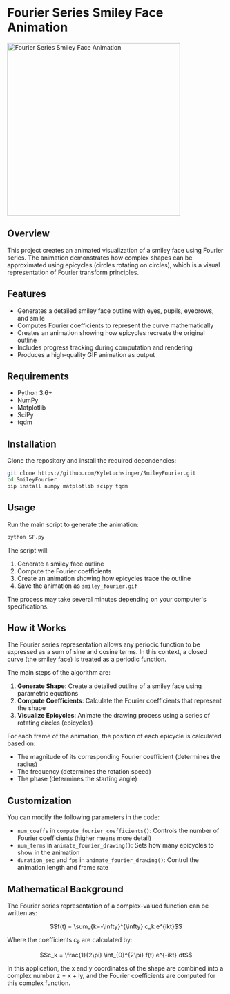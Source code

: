 # Fourier Series Smiley Face Animation

<img src="./src/smiley_fourier.gif" alt="Fourier Series Smiley Face Animation" width="400" />

## Overview

This project creates an animated visualization of a smiley face using Fourier series. The animation demonstrates how complex shapes can be approximated using epicycles (circles rotating on circles), which is a visual representation of Fourier transform principles.

## Features

- Generates a detailed smiley face outline with eyes, pupils, eyebrows, and smile
- Computes Fourier coefficients to represent the curve mathematically
- Creates an animation showing how epicycles recreate the original outline
- Includes progress tracking during computation and rendering
- Produces a high-quality GIF animation as output

## Requirements

- Python 3.6+
- NumPy
- Matplotlib
- SciPy
- tqdm

## Installation

Clone the repository and install the required dependencies:

```bash
git clone https://github.com/KyleLuchsinger/SmileyFourier.git
cd SmileyFourier
pip install numpy matplotlib scipy tqdm
```

## Usage

Run the main script to generate the animation:

```bash
python SF.py
```

The script will:
1. Generate a smiley face outline
2. Compute the Fourier coefficients
3. Create an animation showing how epicycles trace the outline
4. Save the animation as `smiley_fourier.gif`

The process may take several minutes depending on your computer's specifications.

## How it Works

The Fourier series representation allows any periodic function to be expressed as a sum of sine and cosine terms. In this context, a closed curve (the smiley face) is treated as a periodic function.

The main steps of the algorithm are:

1. **Generate Shape**: Create a detailed outline of a smiley face using parametric equations
2. **Compute Coefficients**: Calculate the Fourier coefficients that represent the shape
3. **Visualize Epicycles**: Animate the drawing process using a series of rotating circles (epicycles)

For each frame of the animation, the position of each epicycle is calculated based on:
- The magnitude of its corresponding Fourier coefficient (determines the radius)
- The frequency (determines the rotation speed)
- The phase (determines the starting angle)

## Customization

You can modify the following parameters in the code:

- `num_coeffs` in `compute_fourier_coefficients()`: Controls the number of Fourier coefficients (higher means more detail)
- `num_terms` in `animate_fourier_drawing()`: Sets how many epicycles to show in the animation
- `duration_sec` and `fps` in `animate_fourier_drawing()`: Control the animation length and frame rate

## Mathematical Background

The Fourier series representation of a complex-valued function can be written as:

$$f(t) = \sum_{k=-\infty}^{\infty} c_k e^{ikt}$$

Where the coefficients $c_k$ are calculated by:

$$c_k = \frac{1}{2\pi} \int_{0}^{2\pi} f(t) e^{-ikt} dt$$

In this application, the x and y coordinates of the shape are combined into a complex number z = x + iy, and the Fourier coefficients are computed for this complex function.
